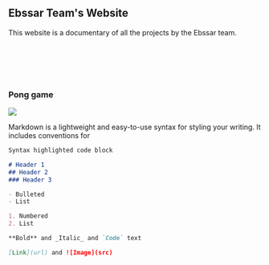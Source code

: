 ## Ebssar Team's Website

This website is a documentary of all the projects by the Ebssar team.

<br>
<br>
<br>
<br>

### Pong game

<img src="/pong.png">

Markdown is a lightweight and easy-to-use syntax for styling your writing. It includes conventions for

```markdown
Syntax highlighted code block

# Header 1
## Header 2
### Header 3

- Bulleted
- List

1. Numbered
2. List

**Bold** and _Italic_ and `Code` text

[Link](url) and ![Image](src)
```